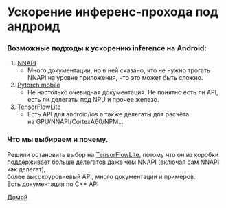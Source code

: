 # Ускорение инференс-прохода под андроид

### Возможные подходы к ускорению inference на Android:

1. [NNAPI](https://developer.android.com/ndk/guides/neuralnetworks)
   - Много документации, но в ней сказано, что не нужно трогать  
   NNAPI на уровне приложения, что это может быть сложно.
2. [Pytorch mobile](https://pytorch.org/mobile/home/)
   - Не настолько очевидная документация. Не понятно есть ли API,  
  есть ли делегаты под NPU и прочее железо.
3. [TensorFlowLite](https://www.tensorflow.org/lite/guide?hl=ru)
   - Есть API для android/ios а также делегаты для расчёта  
  на GPU/NNAPI/CortexA60/NPM...

### Что мы выбираем и почему.

Решили остановить выбор на [TensorFlowLite](https://www.tensorflow.org/lite/guide?hl=ru), потому что он из коробки  
поддерживает больше делегатов даже чем NNAPI (включая сам NNAPI как делегат),  
более высокоуровневый API, много документации и примеров.  
Есть документация по C++ API


[Домой](index.md)
